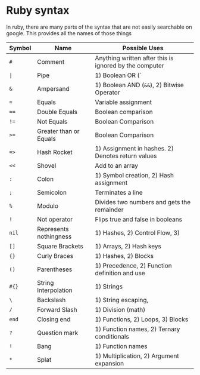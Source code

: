# Ruby syntax

In ruby, there are many parts of the syntax that are not easily searchable on google.  This provides all the names of those things

| Symbol | Name | Possible Uses |
| --- | --- | --- |
| `#` | Comment | Anything written after this is ignored by the computer|
| `\|` | Pipe | 1) Boolean OR (`||`), 2) Bitwise Operator, 3) Blocks |
| `&` | Ampersand | 1) Boolean AND (`&&`), 2) Bitwise Operator |
| `=` | Equals | Variable assignment |
| `==` | Double Equals | Boolean comparison |
| `!=` | Not Equals | Boolean Comparison |
| `>=` | Greater than or Equals | Boolean Comparison |
| `=>` | Hash Rocket | 1) Assignment in hashes.  2) Denotes return values |
| `<<` | Shovel | Add to an array |
| `:` | Colon | 1) Symbol creation, 2) Hash assignment |
| `;` | Semicolon | Terminates a line |
| `%` | Modulo | Divides two numbers and gets the remainder |
| `!` | Not operator | Flips true and false in booleans |
| `nil` | Represents nothingness | 1) Hashes, 2) Control Flow, 3)
| `[]` | Square Brackets | 1) Arrays, 2) Hash keys
| `{}` | Curly Braces | 1) Hashes, 2) Blocks
| `()` | Parentheses | 1) Precedence, 2) Function definition and use
| `#{}` | String Interpolation | 1) Strings
| `\` | Backslash | 1) String escaping,
| `/` | Forward Slash | 1) Division (math)
| `end` | Closing end | 1) Functions, 2) Loops, 3) Blocks
| `?` | Question mark | 1) Function names, 2) Ternary conditionals
| `!` | Bang | 1) Function names
| `*` | Splat | 1) Multiplication, 2) Argument expansion
